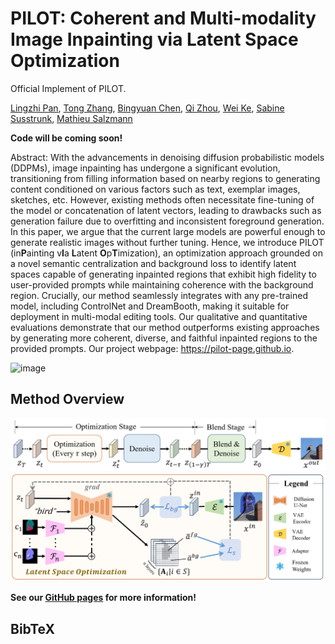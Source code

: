 # PILOT: Coherent and Multi-modality Image Inpainting via Latent Space Optimization
Official Implement of PILOT.

[Lingzhi Pan](https://github.com/Lingzhi-Pan), [Tong Zhang](https://people.epfl.ch/tong.zhang?lang=en), [Bingyuan Chen](https://github.com/Alex-Lord), [Qi Zhou](https://github.com/zaqai), [Wei Ke](https://gr.xjtu.edu.cn/en/web/wei.ke), [Sabine Susstrunk](https://people.epfl.ch/sabine.susstrunk), [Mathieu Salzmann](https://people.epfl.ch/mathieu.salzmann)

**Code will be coming soon!**

Abstract: With the advancements in denoising diffusion probabilistic models (DDPMs), image inpainting has undergone a significant evolution, transitioning from filling information based on nearby regions to generating content conditioned on various factors such as text, exemplar images, sketches, etc. However, existing methods often necessitate fine-tuning of the model or concatenation of latent vectors, leading to drawbacks such as generation failure due to overfitting and inconsistent foreground generation. In this paper, we argue that the current large models are powerful enough to generate realistic images without further tuning. Hence, we introduce PILOT (in**P**ainting v**I**a **L**atent **O**p**T**imization), an optimization approach grounded on a novel semantic centralization and background loss to identify latent spaces capable of generating inpainted regions that exhibit high fidelity to user-provided prompts while maintaining coherence with the background region. Crucially, our method seamlessly integrates with any pre-trained model, including ControlNet and DreamBooth, making it suitable for deployment in multi-modal editing tools. Our qualitative and quantitative evaluations demonstrate that our method outperforms existing approaches by generating more coherent, diverse, and faithful inpainted regions to the provided prompts. Our project webpage: https://pilot-page.github.io.


![image](https://github.com/Lingzhi-Pan/PILOT/blob/main/assets/teaser.jpg)


## Method Overview

![image](https://github.com/Lingzhi-Pan/PILOT/blob/main/assets/framework_a.png)
![image](https://github.com/Lingzhi-Pan/PILOT/blob/main/assets/framework_b.png)


<!--
## Results Using Diverse Prompts 

<div style="text-align: center;"><strong>Text prompts</strong></div>

![image](https://github.com/Lingzhi-Pan/PILOT/blob/main/assets/text_add.png)

<div style="text-align: center;"><strong>Multi-modality-based prompts</strong></div>

![image](https://github.com/Lingzhi-Pan/PILOT/blob/main/assets/controlNet_results.png)

<div style="text-align: center;"><strong>Image prompts</strong></div>

![image](https://github.com/Lingzhi-Pan/PILOT/blob/main/assets/ip_adapter_a.png)
![image](https://github.com/Lingzhi-Pan/PILOT/blob/main/assets/ip_adapter_b.png)

<div style="text-align: center;"><strong>Subject guidance</strong></div>

![image](https://github.com/Lingzhi-Pan/PILOT/blob/main/assets/subject.png)

<div style="text-align: center;"><strong>Personalize style</strong></div>

![image](https://github.com/Lingzhi-Pan/PILOT/blob/main/assets/personalize.png)
![image](https://github.com/Lingzhi-Pan/PILOT/blob/main/assets/monai.png)

-->




**See our [GitHub pages](https://pilot-page.github.io) for more information!**


## BibTeX

<!-- ```
@article{lin2023text,
  title={Text-Driven Image Editing via Learnable Regions},
  author={Lin, Yuanze and Chen, Yi-Wen and Tsai, Yi-Hsuan and Jiang, Lu and Yang, Ming-Hsuan},
  journal={arXiv preprint arXiv:2311.16432},
  year={2023}
}
``` -->
